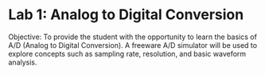 # Lab 1: Analog to Digital Conversion
Objective:
To provide the student with the opportunity to learn the basics of A/D (Analog to Digital
Conversion). A freeware A/D simulator will be used to explore concepts such as sampling
rate, resolution, and basic waveform analysis.
